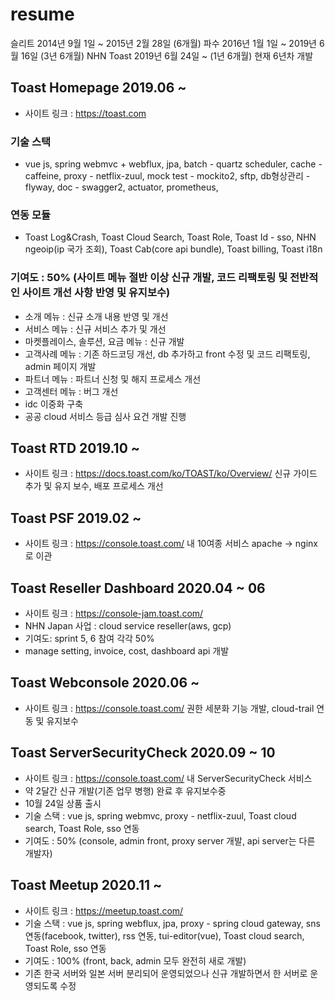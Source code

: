 # resume
슬리트 2014년 9월 1일 ~ 2015년 2월 28일 (6개월)
파수 2016년 1월 1일 ~ 2019년 6월 16일 (3년 6개월)
NHN Toast 2019년 6월 24일 ~ (1년 6개월)
현재 6년차 개발
## Toast Homepage 2019.06 ~ 
* 사이트 링크 : https://toast.com
 ### 기술 스택 
 * vue js, 
   spring webmvc + webflux, 
   jpa, 
   batch - quartz scheduler, 
   cache - caffeine, 
   proxy - netflix-zuul, 
   mock test - mockito2, 
   sftp,
   db형상관리 - flyway,
   doc - swagger2,
   actuator, prometheus,
 ### 연동 모듈
 * Toast Log&Crash,
   Toast Cloud Search,
   Toast Role,
   Toast Id - sso,
   NHN ngeoip(ip 국가 조회),
   Toast Cab(core api bundle),
   Toast billing,
   Toast i18n
 ### 기여도 : 50% (사이트 메뉴 절반 이상 신규 개발, 코드 리팩토링 및 전반적인 사이트 개선 사항 반영 및 유지보수)
  * 소개 메뉴 : 신규 소개 내용 반영 및 개선
  * 서비스 메뉴 : 신규 서비스 추가 및 개선
  * 마켓플레이스, 솔루션, 요금 메뉴 : 신규 개발 
  * 고객사례 메뉴 : 기존 하드코딩 개선, db 추가하고 front 수정 및 코드 리팩토링, admin 페이지 개발
  * 파트너 메뉴 : 파트너 신청 및 해지 프로세스 개선
  * 고객센터 메뉴 : 버그 개선
  * idc 이중화 구축
  * 공공 cloud 서비스 등급 심사 요건 개발 진행

## Toast RTD 2019.10 ~
* 사이트 링크 : https://docs.toast.com/ko/TOAST/ko/Overview/
신규 가이드 추가 및 유지 보수, 배포 프로세스 개선 

## Toast PSF 2019.02 ~
* 사이트 링크 : https://console.toast.com/  내 10여종 서비스
apache -> nginx로 이관

## Toast Reseller Dashboard 2020.04 ~ 06
* 사이트 링크 : https://console-jam.toast.com/
* NHN Japan 사업 : cloud service reseller(aws, gcp)
* 기여도: sprint 5, 6 참여 각각 50%
* manage setting, invoice, cost, dashboard api 개발

## Toast Webconsole 2020.06 ~
* 사이트 링크 : https://console.toast.com/
권한 세분화 기능 개발, cloud-trail 연동 및 유지보수

## Toast ServerSecurityCheck 2020.09 ~ 10
* 사이트 링크 : https://console.toast.com/ 내 ServerSecurityCheck 서비스
 * 약 2달간 신규 개발(기존 업무 병행) 완료 후 유지보수중
 * 10월 24일 상품 출시
 * 기술 스택 : vue js, spring webmvc, proxy - netflix-zuul, Toast cloud search, Toast Role, sso 연동
 * 기여도 : 50% (console, admin front, proxy server 개발, api server는 다른 개발자)

## Toast Meetup 2020.11 ~
* 사이트 링크 : https://meetup.toast.com/
* 기술 스택 : vue js, spring webflux, jpa, proxy - spring cloud gateway, sns 연동(facebook, twitter), rss 연동, tui-editor(vue), Toast cloud search, Toast Role, sso 연동
* 기여도 : 100% (front, back, admin 모두 완전히 새로 개발)
* 기존 한국 서버와 일본 서버 분리되어 운영되었으나 신규 개발하면서 한 서버로 운영되도록 수정
